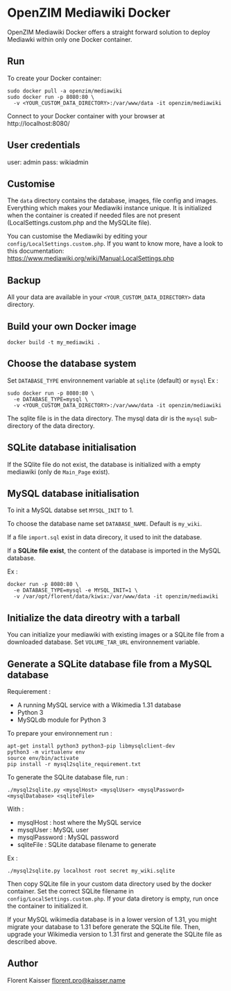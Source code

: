 OpenZIM Mediawiki Docker
========================

OpenZIM Mediawiki Docker offers a straight forward solution to deploy
Mediawki within only one Docker container.

Run
---

To create your Docker container:

```
sudo docker pull -a openzim/mediawiki
sudo docker run -p 8080:80 \
  -v <YOUR_CUSTOM_DATA_DIRECTORY>:/var/www/data -it openzim/mediawiki
```

Connect to your Docker container with your browser at
http://localhost:8080/

User credentials
----------------

user: admin
pass: wikiadmin

Customise
---------

The `data` directory contains the database, images, file config and
images. Everything which makes your Mediawiki instance unique. It is 
initialized when the container is created if needed files are not 
present (LocalSettings.custom.php and the MySQLite file).


You can customise the Mediawiki by editing your
`config/LocalSettings.custom.php`. If you want to know more, have a
look to this documentation:
https://www.mediawiki.org/wiki/Manual:LocalSettings.php

Backup
------

All your data are available in your `<YOUR_CUSTOM_DATA_DIRECTORY>`
data directory.

Build your own Docker image
-------------------------------

```
docker build -t my_mediawiki . 
```

Choose the database system
--------------------------

Set `DATABASE_TYPE` environnement variable at `sqlite` (default) or `mysql`
Ex :
```
sudo docker run -p 8080:80 \
  -e DATABASE_TYPE=mysql \
  -v <YOUR_CUSTOM_DATA_DIRECTORY>:/var/www/data -it openzim/mediawiki
```
The sqlite file is in  the data directory.
The mysql data dir is the `mysql` sub-directory of the data directory.

SQLite database initialisation
------------------------------

If the SQlite file do not exist, the database is initialized with a empty
mediawiki (only de `Main_Page` exist).

MySQL database initialisation
-----------------------------
To init a MySQL databse set `MYSQL_INIT` to 1.

To choose the database name set `DATABASE_NAME`. Default is `my_wiki`.

If a file `import.sql` exist in data direcory, it used to init the database.

If a **SQLite file exist**, the content of the database is imported in the MySQL 
database.

Ex :
```
docker run -p 8080:80 \ 
  -e DATABASE_TYPE=mysql -e MYSQL_INIT=1 \
  -v /var/opt/florent/data/kiwix:/var/www/data -it openzim/mediawiki
```

Initialize the data direotry with a tarball
-------------------------------------------

You can initialize your mediawiki with existing images or a SQLite file
from a downloaded database. Set `VOLUME_TAR_URL` environnement variable.

Generate a SQLite database file from a MySQL database
-----------------------------------------------------

Requierement :

- A running MySQL service with a Wikimedia 1.31 database
- Python 3
- MySQLdb module for Python 3 

To prepare your environnement run :

```
apt-get install python3 python3-pip libmysqlclient-dev
python3 -m virtualenv env
source env/bin/activate
pip install -r mysql2sqlite_requirement.txt
```

To generate the SQLite database file, run :

```
./mysql2sqlite.py <mysqlHost> <mysqlUser> <mysqlPassword> <mysqlDatabase> <sqliteFile>
```

With :

- mysqlHost : host where the MySQL service
- mysqlUser : MySQL user
- mysqlPassword : MySQL password
- sqliteFile : SQLite database filename to generate

Ex : 

```
./mysql2sqlite.py localhost root secret my_wiki.sqlite
```

Then copy SQLite file in your custom data directory used by the docker container. 
Set the correct SQLite filename in `config/LocalSettings.custom.php`. If your 
data diretory is empty, run once the container to initialized it.

If your MySQL wikimedia database is in a lower version of 1.31, you might 
migrate your database to 1.31 before generate the SQLite file. Then,
upgrade your Wikimedia version to 1.31 first and generate the SQLite file as
described above.

Author
------
Florent Kaisser <florent.pro@kaisser.name>
